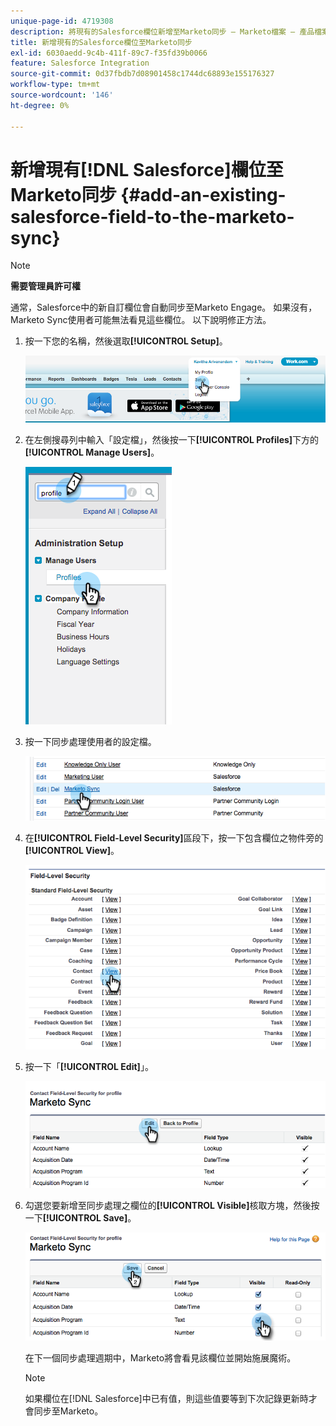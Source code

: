 ```yaml
---
unique-page-id: 4719308
description: 將現有的Salesforce欄位新增至Marketo同步 — Marketo檔案 — 產品檔案
title: 新增現有的Salesforce欄位至Marketo同步
exl-id: 6030aedd-9c4b-411f-89c7-f35fd39b0066
feature: Salesforce Integration
source-git-commit: 0d37fbdb7d08901458c1744dc68893e155176327
workflow-type: tm+mt
source-wordcount: '146'
ht-degree: 0%

---
```


# 新增現有[!DNL Salesforce]欄位至Marketo同步 {#add-an-existing-salesforce-field-to-the-marketo-sync}

>[!NOTE]
>
>**需要管理員許可權**

通常，Salesforce中的新自訂欄位會自動同步至Marketo Engage。 如果沒有，Marketo Sync使用者可能無法看見這些欄位。 以下說明修正方法。

1. 按一下您的名稱，然後選取&#x200B;**[!UICONTROL Setup]**。

   ![](assets/add-an-existing-salesforce-field-to-the-marketo-sync-1.png)

1. 在左側搜尋列中輸入「設定檔」，然後按一下&#x200B;**[!UICONTROL Profiles]**&#x200B;下方的&#x200B;**[!UICONTROL Manage Users]**。

   ![](assets/add-an-existing-salesforce-field-to-the-marketo-sync-2.png)

1. 按一下同步處理使用者的設定檔。

   ![](assets/add-an-existing-salesforce-field-to-the-marketo-sync-3.png)

1. 在&#x200B;**[!UICONTROL Field-Level Security]**&#x200B;區段下，按一下包含欄位之物件旁的&#x200B;**[!UICONTROL View]**。

   ![](assets/add-an-existing-salesforce-field-to-the-marketo-sync-4.png)

1. 按一下「**[!UICONTROL Edit]**」。

   ![](assets/add-an-existing-salesforce-field-to-the-marketo-sync-5.png)

1. 勾選您要新增至同步處理之欄位的&#x200B;**[!UICONTROL Visible]**&#x200B;核取方塊，然後按一下&#x200B;**[!UICONTROL Save]**。

   ![](assets/add-an-existing-salesforce-field-to-the-marketo-sync-6.png)

   在下一個同步處理週期中，Marketo將會看見該欄位並開始施展魔術。

   >[!NOTE]
   >
   > 如果欄位在[!DNL Salesforce]中已有值，則這些值要等到下次記錄更新時才會同步至Marketo。
